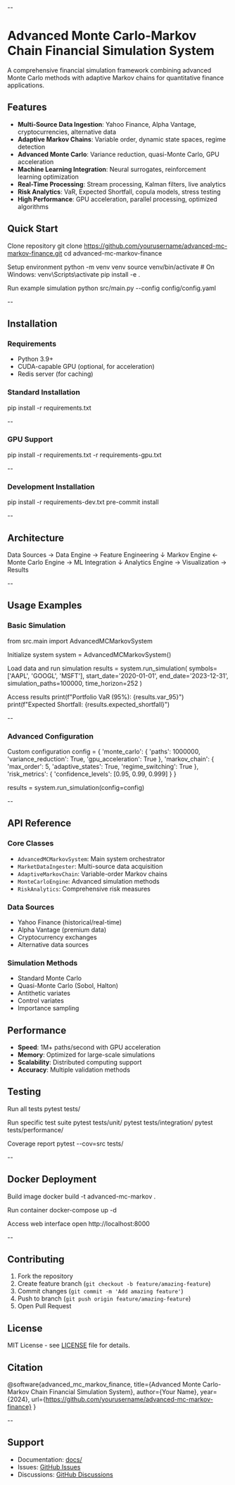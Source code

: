 --
# Advanced Monte Carlo-Markov Chain Financial Simulation System

A comprehensive financial simulation framework combining advanced Monte Carlo methods with adaptive Markov chains for quantitative finance applications.

## Features

- **Multi-Source Data Ingestion**: Yahoo Finance, Alpha Vantage, cryptocurrencies, alternative data
- **Adaptive Markov Chains**: Variable order, dynamic state spaces, regime detection
- **Advanced Monte Carlo**: Variance reduction, quasi-Monte Carlo, GPU acceleration
- **Machine Learning Integration**: Neural surrogates, reinforcement learning optimization
- **Real-Time Processing**: Stream processing, Kalman filters, live analytics
- **Risk Analytics**: VaR, Expected Shortfall, copula models, stress testing
- **High Performance**: GPU acceleration, parallel processing, optimized algorithms

## Quick Start

Clone repository
git clone https://github.com/yourusername/advanced-mc-markov-finance.git
cd advanced-mc-markov-finance

Setup environment
python -m venv venv
source venv/bin/activate # On Windows: venv\Scripts\activate
pip install -e .

Run example simulation
python src/main.py --config config/config.yaml

--

## Installation

### Requirements
- Python 3.9+
- CUDA-capable GPU (optional, for acceleration)
- Redis server (for caching)

### Standard Installation
pip install -r requirements.txt

--

### GPU Support
pip install -r requirements.txt -r requirements-gpu.txt

--

### Development Installation
pip install -r requirements-dev.txt
pre-commit install

--

## Architecture

Data Sources → Data Engine → Feature Engineering
↓
Markov Engine ← Monte Carlo Engine → ML Integration
↓
Analytics Engine → Visualization → Results

--

## Usage Examples

### Basic Simulation
from src.main import AdvancedMCMarkovSystem

Initialize system
system = AdvancedMCMarkovSystem()

Load data and run simulation
results = system.run_simulation(
symbols=['AAPL', 'GOOGL', 'MSFT'],
start_date='2020-01-01',
end_date='2023-12-31',
simulation_paths=100000,
time_horizon=252
)

Access results
print(f"Portfolio VaR (95%): {results.var_95}")
print(f"Expected Shortfall: {results.expected_shortfall}")

--

### Advanced Configuration
Custom configuration
config = {
'monte_carlo': {
'paths': 1000000,
'variance_reduction': True,
'gpu_acceleration': True
},
'markov_chain': {
'max_order': 5,
'adaptive_states': True,
'regime_switching': True
},
'risk_metrics': {
'confidence_levels': [0.95, 0.99, 0.999]
}
}

results = system.run_simulation(config=config)

--

## API Reference

### Core Classes

- `AdvancedMCMarkovSystem`: Main system orchestrator
- `MarketDataIngester`: Multi-source data acquisition
- `AdaptiveMarkovChain`: Variable-order Markov chains
- `MonteCarloEngine`: Advanced simulation methods
- `RiskAnalytics`: Comprehensive risk measures

### Data Sources

- Yahoo Finance (historical/real-time)
- Alpha Vantage (premium data)
- Cryptocurrency exchanges
- Alternative data sources

### Simulation Methods

- Standard Monte Carlo
- Quasi-Monte Carlo (Sobol, Halton)
- Antithetic variates
- Control variates
- Importance sampling

## Performance

- **Speed**: 1M+ paths/second with GPU acceleration
- **Memory**: Optimized for large-scale simulations
- **Scalability**: Distributed computing support
- **Accuracy**: Multiple validation methods

## Testing

Run all tests
pytest tests/

Run specific test suite
pytest tests/unit/
pytest tests/integration/
pytest tests/performance/

Coverage report
pytest --cov=src tests/

--

## Docker Deployment

Build image
docker build -t advanced-mc-markov .

Run container
docker-compose up -d

Access web interface
open http://localhost:8000

--

## Contributing

1. Fork the repository
2. Create feature branch (`git checkout -b feature/amazing-feature`)
3. Commit changes (`git commit -m 'Add amazing feature'`)
4. Push to branch (`git push origin feature/amazing-feature`)
5. Open Pull Request

## License

MIT License - see [LICENSE](LICENSE) file for details.

## Citation

@software{advanced_mc_markov_finance,
title={Advanced Monte Carlo-Markov Chain Financial Simulation System},
author={Your Name},
year={2024},
url={https://github.com/yourusername/advanced-mc-markov-finance}
}

--

## Support

- Documentation: [docs/](docs/)
- Issues: [GitHub Issues](https://github.com/yourusername/advanced-mc-markov-finance/issues)
- Discussions: [GitHub Discussions](https://github.com/yourusername/advanced-mc-markov-finance/discussions)
